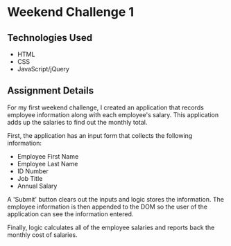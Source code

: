 Weekend Challenge 1
===================

Technologies Used
-----------------
* HTML
* CSS
* JavaScript/jQuery

Assignment Details
------------------
For my first weekend challenge, I created an application that records employee information along with each employee's salary. This application adds up the salaries to find out the monthly total.

First, the application has an input form that collects the following information:
  * Employee First Name
  * Employee Last Name
  * ID Number
  * Job Title
  * Annual Salary

A 'Submit' button clears out the inputs and logic stores the information. The employee information is then appended to the DOM so the user of the application can see the information entered.

Finally, logic calculates all of the employee salaries and reports back the monthly cost of salaries.
